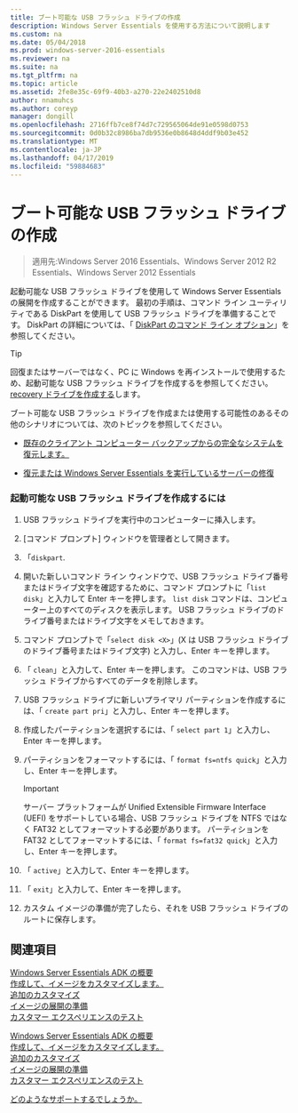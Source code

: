```yaml
---
title: ブート可能な USB フラッシュ ドライブの作成
description: Windows Server Essentials を使用する方法について説明します
ms.custom: na
ms.date: 05/04/2018
ms.prod: windows-server-2016-essentials
ms.reviewer: na
ms.suite: na
ms.tgt_pltfrm: na
ms.topic: article
ms.assetid: 2fe8e35c-69f9-40b3-a270-22e2402510d8
author: nnamuhcs
ms.author: coreyp
manager: dongill
ms.openlocfilehash: 2716ffb7ce8f74d7c729565064de91e0598d0753
ms.sourcegitcommit: 0d0b32c8986ba7db9536e0b8648d4ddf9b03e452
ms.translationtype: MT
ms.contentlocale: ja-JP
ms.lasthandoff: 04/17/2019
ms.locfileid: "59884683"
---
```

# <a name="create-a-bootable-usb-flash-drive"></a>ブート可能な USB フラッシュ ドライブの作成

>適用先:Windows Server 2016 Essentials、Windows Server 2012 R2 Essentials、Windows Server 2012 Essentials

起動可能な USB フラッシュ ドライブを使用して Windows Server Essentials の展開を作成することができます。 最初の手順は、コマンド ライン ユーティリティである DiskPart を使用して USB フラッシュ ドライブを準備することです。 DiskPart の詳細については、「 [DiskPart のコマンド ライン オプション](https://go.microsoft.com/fwlink/?LinkId=207073)」を参照してください。  


> [!TIP]
> 回復またはサーバーではなく、PC に Windows を再インストールで使用するため、起動可能な USB フラッシュ ドライブを作成するを参照してください。 [recovery ドライブを作成する](https://support.microsoft.com/help/4026852/windows-create-a-recovery-drive)します。
  
 ブート可能な USB フラッシュ ドライブを作成または使用する可能性のあるその他のシナリオについては、次のトピックを参照してください。  
  
-   [既存のクライアント コンピューター バックアップからの完全なシステムを復元します。](../manage/restore-a-full-system-from-an-existing-client-computer-backup.md)  
  
-   [復元または Windows Server Essentials を実行しているサーバーの修復](../manage/restore-or-repair-your-server-running-windows-server-essentials.md)  

  
### <a name="to-create-a-bootable-usb-flash-drive"></a>起動可能な USB フラッシュ ドライブを作成するには  
  
1.  USB フラッシュ ドライブを実行中のコンピューターに挿入します。  
  
2.  [コマンド プロンプト] ウィンドウを管理者として開きます。  
  
3.  「`diskpart`.  
  
4.  開いた新しいコマンド ライン ウィンドウで、USB フラッシュ ドライブ番号またはドライブ文字を確認するために、コマンド プロンプトに「`list disk`」と入力して Enter キーを押します。 `list disk` コマンドは、コンピューター上のすべてのディスクを表示します。 USB フラッシュ ドライブのドライブ番号またはドライブ文字をメモしておきます。  
  
5.  コマンド プロンプトで「`select disk <X>`」(X は USB フラッシュ ドライブのドライブ番号またはドライブ文字) と入力し、Enter キーを押します。  
  
6.  「 `clean`」と入力して、Enter キーを押します。 このコマンドは、USB フラッシュ ドライブからすべてのデータを削除します。  
  
7.  USB フラッシュ ドライブに新しいプライマリ パーティションを作成するには、「 `create part pri`」と入力し、Enter キーを押します。  
  
8.  作成したパーティションを選択するには、「 `select part 1`」と入力し、Enter キーを押します。  
  
9. パーティションをフォーマットするには、「 `format fs=ntfs quick`」と入力し、Enter キーを押します。  
  
    > [!IMPORTANT]
    >  サーバー プラットフォームが Unified Extensible Firmware Interface (UEFI) をサポートしている場合、USB フラッシュ ドライブを NTFS ではなく FAT32 としてフォーマットする必要があります。 パーティションを FAT32 としてフォーマットするには、「 `format fs=fat32 quick`」と入力し、Enter キーを押します。  
  
10. 「 `active`」と入力して、Enter キーを押します。  
  
11. 「 `exit`」と入力して、Enter キーを押します。  
  
12. カスタム イメージの準備が完了したら、それを USB フラッシュ ドライブのルートに保存します。  
  
## <a name="see-also"></a>関連項目  

 [Windows Server Essentials ADK の概要](Getting-Started-with-the-Windows-Server-Essentials-ADK.md)   
 [作成して、イメージをカスタマイズします。](Creating-and-Customizing-the-Image.md)   
 [追加のカスタマイズ](Additional-Customizations.md)   
 [イメージの展開の準備](Preparing-the-Image-for-Deployment.md)   
 [カスタマー エクスペリエンスのテスト](Testing-the-Customer-Experience.md)   

 [Windows Server Essentials ADK の概要](../install/Getting-Started-with-the-Windows-Server-Essentials-ADK.md)   
 [作成して、イメージをカスタマイズします。](../install/Creating-and-Customizing-the-Image.md)   
 [追加のカスタマイズ](../install/Additional-Customizations.md)   
 [イメージの展開の準備](../install/Preparing-the-Image-for-Deployment.md)   
 [カスタマー エクスペリエンスのテスト](../install/Testing-the-Customer-Experience.md)   

 [どのようなサポートするでしょうか。](https://windows.microsoft.com/windows/support)
